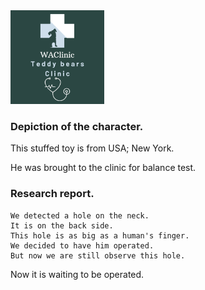 <img src="image.md/WAClinic.png" width="150">


### Depiction of the character.

This stuffed toy is from USA; New York.

He was brought to the clinic for balance test.

### Research report.

```
We detected a hole on the neck. 
It is on the back side. 
This hole is as big as a human's finger. 
We decided to have him operated. 
But now we are still observe this hole.

```

Now it is waiting to be operated.
